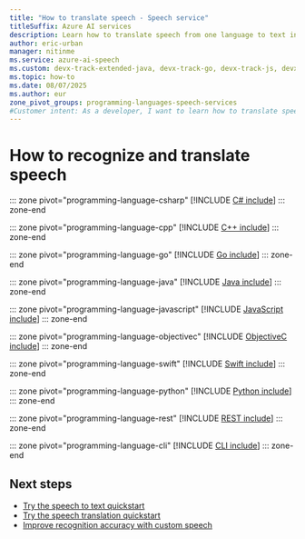 ```yaml
---
title: "How to translate speech - Speech service"
titleSuffix: Azure AI services
description: Learn how to translate speech from one language to text in another language, including object construction and supported audio input formats.
author: eric-urban
manager: nitinme
ms.service: azure-ai-speech
ms.custom: devx-track-extended-java, devx-track-go, devx-track-js, devx-track-python
ms.topic: how-to
ms.date: 08/07/2025
ms.author: eur
zone_pivot_groups: programming-languages-speech-services
#Customer intent: As a developer, I want to learn how to translate speech from one language to text in another language so that I can convert spoken language into text in a different language.
---
```


# How to recognize and translate speech

::: zone pivot="programming-language-csharp"
[!INCLUDE [C# include](includes/how-to/translate-speech/csharp.md)]
::: zone-end

::: zone pivot="programming-language-cpp"
[!INCLUDE [C++ include](includes/how-to/translate-speech/cpp.md)]
::: zone-end

::: zone pivot="programming-language-go"
[!INCLUDE [Go include](includes/how-to/translate-speech/go.md)]
::: zone-end

::: zone pivot="programming-language-java"
[!INCLUDE [Java include](includes/how-to/translate-speech/java.md)]
::: zone-end

::: zone pivot="programming-language-javascript"
[!INCLUDE [JavaScript include](includes/how-to/translate-speech/javascript.md)]
::: zone-end

::: zone pivot="programming-language-objectivec"
[!INCLUDE [ObjectiveC include](includes/how-to/translate-speech/objectivec.md)]
::: zone-end

::: zone pivot="programming-language-swift"
[!INCLUDE [Swift include](includes/how-to/translate-speech/swift.md)]
::: zone-end

::: zone pivot="programming-language-python"
[!INCLUDE [Python include](./includes/how-to/translate-speech/python.md)]
::: zone-end

::: zone pivot="programming-language-rest"
[!INCLUDE [REST include](includes/how-to/translate-speech/rest.md)]
::: zone-end

::: zone pivot="programming-language-cli"
[!INCLUDE [CLI include](includes/how-to/translate-speech/cli.md)]
::: zone-end

## Next steps

* [Try the speech to text quickstart](get-started-speech-to-text.md)
* [Try the speech translation quickstart](get-started-speech-translation.md)
* [Improve recognition accuracy with custom speech](custom-speech-overview.md)
